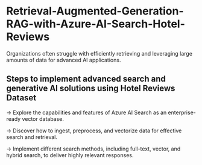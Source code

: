 # Retrieval-Augmented-Generation-RAG-with-Azure-AI-Search-Hotel-Reviews


Organizations often struggle with efficiently retrieving and leveraging large amounts of data for advanced AI applications. 

## Steps to implement advanced search and generative AI solutions using Hotel Reviews Dataset

-> Explore the capabilities and features of Azure AI Search as an enterprise-ready vector database.

-> Discover how to ingest, preprocess, and vectorize data for effective search and retrieval. 

-> Implement different search methods, including full-text, vector, and hybrid search, to deliver highly relevant responses.
